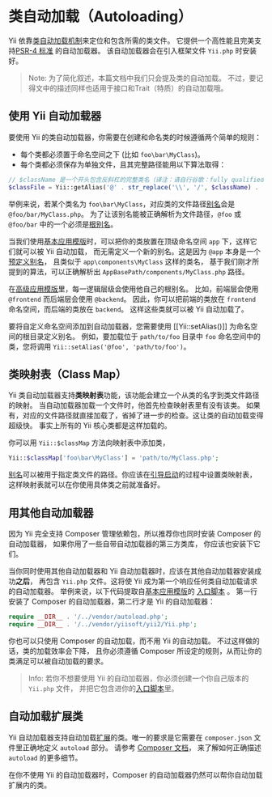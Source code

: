 类自动加载（Autoloading）
======================

Yii 依靠[类自动加载机制](https://www.php.net/manual/zh/language.oop5.autoload.php)来定位和包含所需的类文件。
它提供一个高性能且完美支持[PSR-4 标准](https://github.com/php-fig/fig-standards/blob/master/accepted/PSR-4-autoloader.md)
的自动加载器。
该自动加载器会在引入框架文件 `Yii.php` 时安装好。

> Note: 为了简化叙述，本篇文档中我们只会提及类的自动加载。
  不过，要记得文中的描述同样也适用于接口和Trait（特质）的自动加载哦。


使用 Yii 自动加载器 <span id="using-yii-autoloader"></span>
-----------------

要使用 Yii  的类自动加载器，你需要在创建和命名类的时候遵循两个简单的规则：

* 每个类都必须置于命名空间之下 (比如 `foo\bar\MyClass`)。
* 每个类都必须保存为单独文件，且其完整路径能用以下算法取得：

```php
// $className 是一个开头包含反斜杠的完整类名（译注：请自行谷歌：fully qualified class name）
$classFile = Yii::getAlias('@' . str_replace('\\', '/', $className) . '.php');
```

举例来说，若某个类名为 `foo\bar\MyClass`，对应类的文件路径[别名](concept-aliases.md)会是 `@foo/bar/MyClass.php`。
为了让该别名能被正确解析为文件路径，`@foo` 或 `@foo/bar`
中的一个必须是[根别名](concept-aliases.md#defining-aliases)。

当我们使用[基本应用模版](start-installation.md)时，可以把你的类放置在顶级命名空间 `app` 下，这样它们就可以被 Yii 自动加载，
而无需定义一个新的别名。这是因为 `@app` 本身是一个[预定义别名](concept-aliases.md#predefined-aliases)，
且类似于 `app\components\MyClass` 这样的类名，
基于我们刚才所提到的算法，可以正确解析出 `AppBasePath/components/MyClass.php` 路径。

在[高级应用模版](tutorial-advanced-app.md)里，每一逻辑层级会使用他自己的根别名。
比如，前端层会使用 `@frontend` 而后端层会使用 `@backend`。
因此，你可以把前端的类放在 `frontend` 命名空间，而后端的类放在 `backend`。 
这样这些类就可以被 Yii 自动加载了。

要将自定义命名空间添加到自动加载器，您需要使用 [[Yii::setAlias()]] 为命名空间的根目录定义别名。
例如，要加载位于 `path/to/foo` 目录中 `foo` 命名空间中的类，您将调用 `Yii::setAlias('@foo', 'path/to/foo')`。

类映射表（Class Map） <span id="class-map"></span>
------------------

Yii 类自动加载器支持**类映射表**功能，该功能会建立一个从类的名字到类文件路径的映射。
当自动加载器加载一个文件时，他首先检查映射表里有没有该类。
如果有，对应的文件路径就直接加载了，省掉了进一步的检查。这让类的自动加载变得超级快。
事实上所有的 Yii 核心类都是这样加载的。

你可以用 `Yii::$classMap` 方法向映射表中添加类，

```php
Yii::$classMap['foo\bar\MyClass'] = 'path/to/MyClass.php';
```

[别名](concept-aliases.md)可以被用于指定类文件的路径。你应该在[引导启动](runtime-bootstrapping.md)的过程中设置类映射表，
这样映射表就可以在你使用具体类之前就准备好。


用其他自动加载器 <span id="using-other-autoloaders"></span>
-----------------------

因为 Yii 完全支持 Composer 管理依赖包，所以推荐你也同时安装 Composer 的自动加载器，
如果你用了一些自带自动加载器的第三方类库，
你应该也安装下它们。

当你同时使用其他自动加载器和 Yii 自动加载器时，应该在其他自动加载器安装成功**之后**，
再包含 `Yii.php` 文件。这将使 Yii 成为第一个响应任何类自动加载请求的自动加载器。
举例来说，以下代码提取自[基本应用模版](start-installation.md)的
[入口脚本](structure-entry-scripts.md) 。
第一行安装了 Composer 的自动加载器，第二行才是 Yii 的自动加载器：

```php
require __DIR__ . '/../vendor/autoload.php';
require __DIR__ . '/../vendor/yiisoft/yii2/Yii.php';
```

你也可以只使用 Composer 的自动加载，而不用 Yii 的自动加载。
不过这样做的话，类的加载效率会下降，
且你必须遵循 Composer 所设定的规则，从而让你的类满足可以被自动加载的要求。

> Info: 若你不想要使用 Yii 的自动加载器，你必须创建一个你自己版本的 `Yii.php` 文件，
并把它包含进你的[入口脚本](structure-entry-scripts.md)里。


自动加载扩展类 <span id="autoloading-extension-classes"></span>
-----------------------------

Yii 自动加载器支持自动加载[扩展](structure-extensions.md)的类。唯一的要求是它需要在 `composer.json` 文件里正确地定义 `autoload` 部分。
请参考 [Composer 文档](https://getcomposer.org/doc/04-schema.md#autoload)，
来了解如何正确描述 `autoload` 的更多细节。

在你不使用 Yii 的自动加载器时，Composer 的自动加载器仍然可以帮你自动加载扩展内的类。
